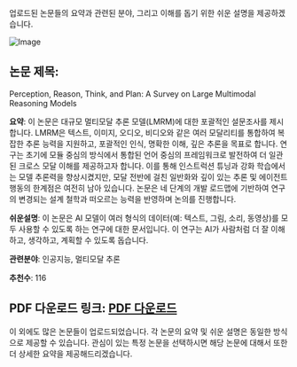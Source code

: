 업로드된 논문들의 요약과 관련된 분야, 그리고 이해를 돕기 위한 쉬운 설명을 제공하겠습니다.

![Image](https://cdn-thumbnails.huggingface.co/social-thumbnails/papers/2505.04921.png)
## 논문 제목: 
Perception, Reason, Think, and Plan: A Survey on Large Multimodal Reasoning Models

**요약**: 이 논문은 대규모 멀티모달 추론 모델(LMRM)에 대한 포괄적인 설문조사를 제시합니다. LMRM은 텍스트, 이미지, 오디오, 비디오와 같은 여러 모달리티를 통합하여 복잡한 추론 능력을 지원하고, 포괄적인 인식, 명확한 이해, 깊은 추론을 목표로 합니다. 연구는 초기에 모듈 중심의 방식에서 통합된 언어 중심의 프레임워크로 발전하여 더 일관된 크로스 모달 이해를 제공하고자 합니다. 이를 통해 인스트럭션 튜닝과 강화 학습에서는 모델 추론력을 향상시켰지만, 모달 전반에 걸친 일반화와 깊이 있는 추론 및 에이전트 행동의 한계점은 여전히 남아 있습니다. 논문은 네 단계의 개발 로드맵에 기반하여 연구의 변경되는 설계 철학과 떠오르는 능력을 반영하며 논의를 진행합니다.

**쉬운설명**: 이 논문은 AI 모델이 여러 형식의 데이터(예: 텍스트, 그림, 소리, 동영상)를 모두 사용할 수 있도록 하는 연구에 대한 문서입니다. 이 연구는 AI가 사람처럼 더 잘 이해하고, 생각하고, 계획할 수 있도록 돕습니다.

**관련분야**: 인공지능, 멀티모달 추론

**추천수**: 116

**PDF 다운로드 링크**: [PDF 다운로드](https://arxiv.org/pdf/2505.04921)
---

이 외에도 많은 논문들이 업로드되었습니다. 각 논문의 요약 및 쉬운 설명은 동일한 방식으로 제공할 수 있습니다. 관심이 있는 특정 논문을 선택하시면 해당 논문에 대해서 또한 더 상세한 요약을 제공해드리겠습니다.